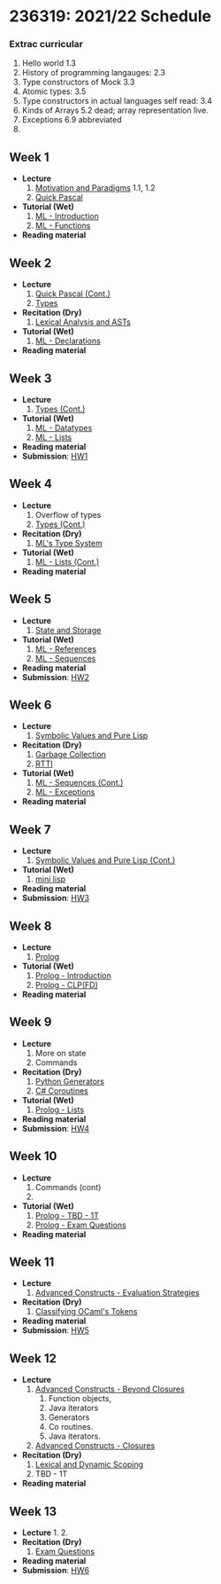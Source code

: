 # 236319: 2021/22 Schedule
### Extrac curricular
1. Hello world 1.3
2. History of programming langauges: 2.3
3. Type constructors of Mock 3.3
4. Atomic types: 3.5
5. Type constructors in actual languages self read: 3.4
6. Kinds of Arrays 5.2 dead; array representation live.
7. Exceptions 6.9 abbreviated
8. 

## Week 1
- **Lecture**
   1. [Motivation and Paradigms](?) 1.1, 1.2
   2. [Quick Pascal](?)
- **Tutorial (Wet)**
   1. [ML - Introduction](sml/introduction.md)
   2. [ML - Functions](sml/functions.md)
- **Reading material**

## Week 2
- **Lecture**
   1. [Quick Pascal (Cont.)](?)
   2. [Types](?)
- **Recitation (Dry)**
   1. [Lexical Analysis and ASTs](theory/?)
- **Tutorial (Wet)**
   1. [ML - Declarations](sml/declarations.md)
- **Reading material**

## Week 3
- **Lecture**
   1. [Types (Cont.)](?)
- **Tutorial (Wet)**
   1. [ML - Datatypes](sml/datatypes.md)
   2. [ML - Lists](sml/lists.md)
- **Reading material**
- **Submission**: [HW1](?)

## Week 4
- **Lecture**
   1. Overflow of types
   2. [Types (Cont.)](?)
- **Recitation (Dry)**
   1. [ML's Type System](theory/ml-type-system.md)
- **Tutorial (Wet)**
   1. [ML - Lists (Cont.)](sml/lists.md)
- **Reading material**

## Week 5
- **Lecture**
   1. [State and Storage](?)
- **Tutorial (Wet)**
   1. [ML - References](sml/ref.md)
   2. [ML - Sequences](sml/sequences.md)
- **Reading material**
- **Submission**: [HW2](?)

## Week 6
- **Lecture**
   1. [Symbolic Values and Pure Lisp](?)
- **Recitation (Dry)**
   1. [Garbage Collection](theory/gc.md)
   2. [RTTI](theory/rtti.md)
- **Tutorial (Wet)**
   1. [ML - Sequences (Cont.)](sml/sequences.md)
   2. [ML - Exceptions](sml/exceptions.md)
- **Reading material**

## Week 7
- **Lecture**
   1. [Symbolic Values and Pure Lisp (Cont.)](?)
- **Tutorial (Wet)**
   1. [mini lisp](minilisp/introduction.md)
- **Reading material**
- **Submission**: [HW3](?)

## Week 8
- **Lecture**
   1. [Prolog](?)
- **Tutorial (Wet)**
   1. [Prolog - Introduction](prolog/introduction.md)
   2. [Prolog - CLP(FD)](prolog/clp.md)
- **Reading material**

## Week 9
- **Lecture**
   1. More on state
   2. Commands
- **Recitation (Dry)**
   1. [Python Generators](?)
   2. [C# Coroutines](?)
- **Tutorial (Wet)**
   1. [Prolog - Lists](prolog/lists.md)
- **Reading material**
- **Submission**: [HW4](?)

## Week 10
- **Lecture**
   1. Commands (cont)
   2. 
- **Tutorial (Wet)**
   1. [Prolog - TBD - 1T](prolog/?.md)
   2. [Prolog - Exam Questions](prolog/exam-questions.md)
- **Reading material**

## Week 11
- **Lecture**
   1. [Advanced Constructs - Evaluation Strategies](?)
- **Recitation (Dry)**
   1. [Classifying OCaml's Tokens](theory/ocaml-tokens-classification.md)
- **Reading material**
- **Submission**: [HW5](?)

## Week 12
- **Lecture**
   1. [Advanced Constructs - Beyond Closures](?)
      1. Function objects, 
      2. Java iterators
      3. Generators
      4. Co routines.
      5. Java iterators.
   2. [Advanced Constructs - Closures](?)
- **Recitation (Dry)**
   1. [Lexical and Dynamic Scoping](theory/scoping.md)
   2. TBD - 1T
- **Reading material**

## Week 13
- **Lecture**
   1. 
   2. 
- **Recitation (Dry)**
   1. [Exam Questions](?.md)
- **Reading material**
- **Submission**: [HW6](?)
